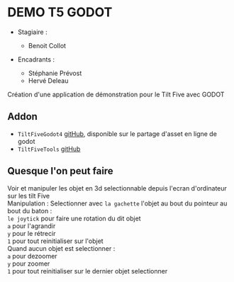 # DEMO T5 GODOT

* Stagiaire :
	* Benoit Collot

* Encadrants :
	* Stéphanie Prévost
	* Hervé Deleau 


Création d'une application de démonstration pour le Tilt Five avec GODOT

## Addon 

 * ``TiltFiveGodot4`` [gitHub](https://github.com/GodotVR/TiltFiveGodot4?tab=readme-ov-file), disponible sur le partage d'asset en ligne de godot
 * ``TiltFiveTools`` [gitHub](https://github.com/GodotVR/TiltFiveTools/blob/main/project.gd/addons/tiltfive_tools/README.md#general-concepts)

## Quesque l'on peut faire 

Voir et manipuler les objet en 3d selectionnable depuis l'ecran d'ordinateur sur les tilt Five  
Manipulation : 
	Selectionner avec `la gachette` l'objet au bout du pointeur au bout du baton :  
		`le joytick` pour faire une rotation du dit objet  
		`a` pour l'agrandir  
		`y` pour le rétrecir  
		`1` pour tout reinitialiser sur l'objet  
	Quand aucun objet est selectionner :  
		`a` pour dezoomer  
		`y` pour zoomer  
		`1` pour tout reinitialiser sur le dernier objet selectionner  
